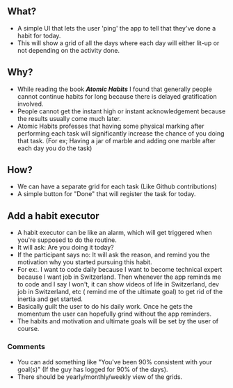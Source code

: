 ## What?

- A simple UI that lets the user 'ping' the app to tell that they've done a habit for today.
- This will show a grid of all the days where each day will either lit-up or not depending on the activity done.

## Why?

- While reading the book **_Atomic Habits_** I found that generally people cannot continue habits for long because there is delayed gratification involved.
- People cannot get the instant high or instant acknowledgement because the results usually come much later.
- Atomic Habits professes that having some physical marking after performing each task will significantly increase the chance of you doing that task. (For ex; Having a jar of marble and adding one marble after each day you do the task)

## How?

- We can have a separate grid for each task (Like Github contributions)
- A simple button for "Done" that will register the task for today.

## Add a habit executor

- A habit executor can be like an alarm, which will get triggered when you're supposed to do the routine.
- It will ask: Are you doing it today?
- If the participant says no: It will ask the reason, and remind you the motivation why you started pursuing this habit.
- For ex:. I want to code daily because I want to become technical expert because I want job in Switzerland. Then whenever the app reminds me to code and I say I won't, it can show videos of life in Switzerland, dev job in Switzerland, etc ( remind me of the ultimate goal) to get rid of the inertia and get started.
- Basically guilt the user to do his daily work. Once he gets the momentum the user can hopefully grind without the app reminders.
- The habits and motivation and ultimate goals will be set by the user of course.

### Comments

- You can add something like "You've been 90% consistent with your goal(s)" (If the guy has logged for 90% of the days).
- There should be yearly/monthly/weekly view of the grids.
